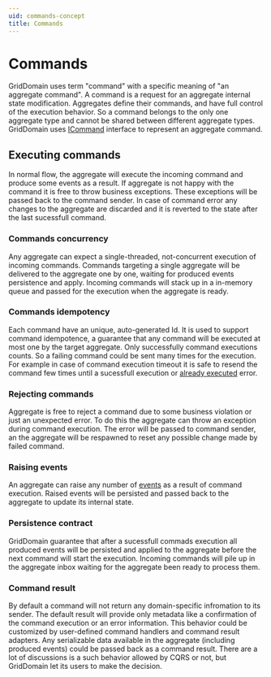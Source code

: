 ```yaml
---
uid: commands-concept
title: Commands
---
```


# Commands 

  GridDomain uses term "command" with a specific meaning of "an aggregate command". A command is a request for an aggregate internal state modification. Aggregates define their commands, and have full control of the execution behavior. So a command belongs to the only one aggregate type and cannot be shared between different aggregate types. 
  GridDomain uses [ICommand](xref:GridDomain.Aggregates.Abstractions.ICommand?title=ICommand) interface to represent an aggregate command.  

## Executing commands 

  In normal flow, the aggregate will execute the incoming command and produce some events 
  as a result. If aggregate is not happy with the command it is free to throw business exceptions. These exceptions will be passed back to the command sender. In case of command error any changes to the aggregate are discarded and it is reverted to the state after the last sucessfull command. 

### Commands concurrency

Any aggregate can expect a single-threaded, not-concurrent execution of incoming commands. Commands targeting a single aggregate will be delivered to the aggregate one by one, waiting for produced events persistence and apply. 
Incoming commands will stack up in a in-memory queue and passed for the execution when the aggregate is ready. 

### Commands idempotency
  
  Each command have an unique, auto-generated Id. It is used to support command idempotence, 
  a guarantee that any command will be executed at most one by the target aggregate. Only successfully command executions counts. So a failing command could be sent many times for the execution. For example in case of command execution timeout it is safe to resend the command few times until a sucessfull execution or [already executed](xref:GridDomain.Aggregates.Abstractions.CommandAlreadyExecutedException) error.  

### Rejecting commands 
  
   Aggregate is free to reject a command due to some business violation or just an unexpected error. To do this the aggregate can throw an exception during command execution. The error will be passed to command sender, an the aggregate will be respawned to reset any possible change made by failed command. 

### Raising events 

  An aggregate can raise any number of [events](xref:GridDomain.Aggregates.Abstractions.IDomainEvent) as a result of command execution. 
  Raised events will be persisted and passed back to the aggregate to update its internal state.

### Persistence contract 

  GridDomain guarantee that after a sucessfull commads execution all produced events will be persisted and applied to the aggregate before the next command will start the execution. Incoming commands will pile up in the aggregate inbox waiting for the aggregate been ready to process them.  

### Command result

  By default a command will not return any domain-specific infromation to its sender. The default result will provide only metadata like a confirmation of the command execution or an error information. 
  This behavior could be customized by user-defined command handlers and command result adapters. Any serializable data available in the aggregate (including produced events) could be passed back as a command result. There are a lot of discussions is a such behavior allowed by CQRS or not, but GridDomain let its users to make the decision. 